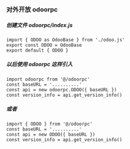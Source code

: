 ### 对外开放 odoorpc

##### 创建文件 odoorpc/index.js

```
import { ODOO as OdooBase } from './odoo.js'
export const ODOO = OdooBase
export default { ODOO }

```

##### 以后使用 odoorpc 这样引入

```
import odoorpc from '@/odoorpc'
const baseURL = '..........'
const api = new odoorpc.ODOO({ baseURL })
const version_info = api.get_version_info()

```

##### 或者

```
import { ODOO } from '@/odoorpc'
const baseURL = '..........'
const api = new ODOO({ baseURL })
const version_info = api.get_version_info()
```
